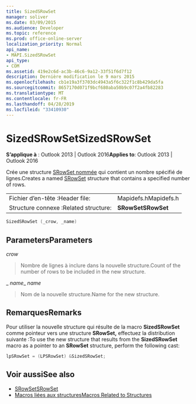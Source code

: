 ```yaml
---
title: SizedSRowSet
manager: soliver
ms.date: 03/09/2015
ms.audience: Developer
ms.topic: reference
ms.prod: office-online-server
localization_priority: Normal
api_name:
- MAPI.SizedSRowSet
api_type:
- COM
ms.assetid: 419e2c6d-ac3b-46c6-9a12-33f51f6d7f12
description: Dernière modification le 9 mars 2015
ms.openlocfilehash: cb1e19a3f3703dc4943a5f6c322f1c8b429da5fa
ms.sourcegitcommit: 8657170d071f9bcf680aba50b9c07f2a4fb82283
ms.translationtype: MT
ms.contentlocale: fr-FR
ms.lasthandoff: 04/28/2019
ms.locfileid: "33410930"
---
```

# <a name="sizedsrowset"></a><span data-ttu-id="b8b61-103">SizedSRowSet</span><span class="sxs-lookup"><span data-stu-id="b8b61-103">SizedSRowSet</span></span>

<span data-ttu-id="b8b61-104">**S’applique à** : Outlook 2013 | Outlook 2016</span><span class="sxs-lookup"><span data-stu-id="b8b61-104">**Applies to**: Outlook 2013 | Outlook 2016</span></span> 
  
<span data-ttu-id="b8b61-105">Crée une structure [SRowSet nommée](srowset.md) qui contient un nombre spécifié de lignes.</span><span class="sxs-lookup"><span data-stu-id="b8b61-105">Creates a named [SRowSet](srowset.md) structure that contains a specified number of rows.</span></span> 
  
|||
|:-----|:-----|
|<span data-ttu-id="b8b61-106">Fichier d’en-tête :</span><span class="sxs-lookup"><span data-stu-id="b8b61-106">Header file:</span></span>  <br/> |<span data-ttu-id="b8b61-107">Mapidefs.h</span><span class="sxs-lookup"><span data-stu-id="b8b61-107">Mapidefs.h</span></span>  <br/> |
|<span data-ttu-id="b8b61-108">Structure connexe :</span><span class="sxs-lookup"><span data-stu-id="b8b61-108">Related structure:</span></span>  <br/> |<span data-ttu-id="b8b61-109">**SRowSet**</span><span class="sxs-lookup"><span data-stu-id="b8b61-109">**SRowSet**</span></span> <br/> |
   
```cpp
SizedSRowSet (_crow, _name)
```

## <a name="parameters"></a><span data-ttu-id="b8b61-110">Parameters</span><span class="sxs-lookup"><span data-stu-id="b8b61-110">Parameters</span></span>

<span data-ttu-id="b8b61-111">_</span><span class="sxs-lookup"><span data-stu-id="b8b61-111">_ _crow_</span></span>
  
> <span data-ttu-id="b8b61-112">Nombre de lignes à inclure dans la nouvelle structure.</span><span class="sxs-lookup"><span data-stu-id="b8b61-112">Count of the number of rows to be included in the new structure.</span></span>
    
<span data-ttu-id="b8b61-113">_ _name_</span><span class="sxs-lookup"><span data-stu-id="b8b61-113">_ _name_</span></span>
  
> <span data-ttu-id="b8b61-114">Nom de la nouvelle structure.</span><span class="sxs-lookup"><span data-stu-id="b8b61-114">Name for the new structure.</span></span>
    
## <a name="remarks"></a><span data-ttu-id="b8b61-115">Remarques</span><span class="sxs-lookup"><span data-stu-id="b8b61-115">Remarks</span></span>

<span data-ttu-id="b8b61-116">Pour utiliser la nouvelle structure qui résulte de la macro **SizedSRowSet** comme pointeur vers une structure **SRowSet,** effectuez la distribution suivante :</span><span class="sxs-lookup"><span data-stu-id="b8b61-116">To use the new structure that results from the **SizedSRowSet** macro as a pointer to an **SRowSet** structure, perform the following cast:</span></span> 
  
```cpp
lpSRowSet = (LPSRowSet) &SizedSRowSet;

```

## <a name="see-also"></a><span data-ttu-id="b8b61-117">Voir aussi</span><span class="sxs-lookup"><span data-stu-id="b8b61-117">See also</span></span>

- [<span data-ttu-id="b8b61-118">SRowSet</span><span class="sxs-lookup"><span data-stu-id="b8b61-118">SRowSet</span></span>](srowset.md)
- [<span data-ttu-id="b8b61-119">Macros liées aux structures</span><span class="sxs-lookup"><span data-stu-id="b8b61-119">Macros Related to Structures</span></span>](macros-related-to-structures.md)


